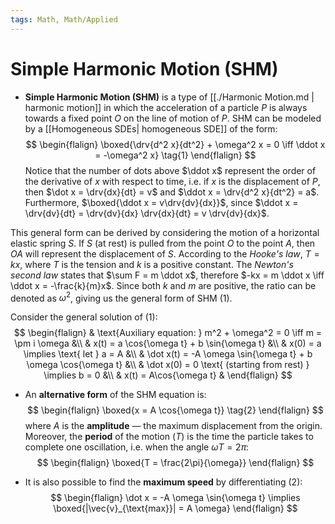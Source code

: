 ```yaml
---
tags: Math, Math/Applied
---
```

# Simple Harmonic Motion (SHM)

* **Simple Harmonic Motion (SHM)** is a type of [[./Harmonic Motion.md | harmonic motion]] in which the acceleration of a particle $P$ is always towards a fixed point $O$ on the line of motion of $P$. SHM can be modeled by a [[Homogeneous SDEs| homogeneous SDE]] of the form:
$$
\begin{flalign}
    \boxed{\drv{d^2 x}{dt^2} + \omega^2 x = 0 \iff \ddot x = -\omega^2 x} \tag{1}
\end{flalign}
$$
Notice that the number of dots above $\ddot x$ represent the order of the derivative of $x$ with respect to time, i.e. if $x$ is the displacement of $P$, then $\dot x = \drv{dx}{dt} = v$ and $\ddot x = \drv{d^2 x}{dt^2} = a$. Furthermore, $\boxed{\ddot x = v\drv{dv}{dx}}$, since $\ddot x = \drv{dv}{dt} = \drv{dv}{dx} \drv{dx}{dt} = v \drv{dv}{dx}$.

This general form can be derived by considering the motion of a horizontal elastic spring $S$. If $S$ (at rest) is pulled from the point $O$ to the point $A$, then $OA$ will represent the displacement of $S$. According to the *Hooke's law*, $T = kx$, where $T$ is the tension and $k$ is a positive constant. The *Newton's second law* states that $\sum F = m \ddot x$, therefore $-kx = m \ddot x \iff \ddot x = -\frac{k}{m}x$. Since both $k$ and $m$ are positive, the ratio can be denoted as $\omega^2$, giving us the general form of SHM (1).

Consider the general solution of (1):
$$
\begin{flalign}
    & \text{Auxiliary equation: } m^2 + \omega^2 = 0 \iff m = \pm i \omega &\\
    & x(t) = a \cos{\omega t} + b \sin{\omega t} &\\
    & x(0) = a \implies \text{ let } a = A &\\
    & \dot x(t) = -A \omega \sin{\omega t} + b \omega \cos{\omega t} &\\
    & \dot x(0) = 0 \text{ (starting from rest) } \implies b = 0 &\\
    & x(t) = A\cos{\omega t} &
\end{flalign}
$$

* An **alternative form** of the SHM equation is:
$$
\begin{flalign}
    \boxed{x = A \cos{\omega t}} \tag{2}
\end{flalign}
$$
where $A$ is the **amplitude** — the maximum displacement from the origin. Moreover, the **period** of the motion ($T$) is the time the particle takes to complete one oscillation, i.e. when the angle $\omega T = 2 \pi$:
$$
\begin{flalign}
    \boxed{T = \frac{2\pi}{\omega}}
\end{flalign}
$$

* It is also possible to find the **maximum speed** by differentiating (2):
$$
\begin{flalign}
    \dot x = -A \omega \sin{\omega t} \implies \boxed{|\vec{v}_{\text{max}}| = A \omega}
\end{flalign}
$$


